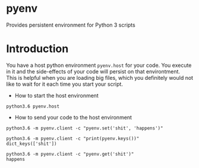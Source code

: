 # pyenv
Provides persistent environment for Python 3 scripts

# Introduction

You have a host python environment `pyenv.host` for your code. 
You execute in it and the side-effects of your code will persist on that environtment.      
This is helpful when you are loading big files, which you definitely would not like to wait for it each time you start your script.

+ How to start the host environment
```
python3.6 pyenv.host
```
+ How to send your code to the host environment
```
python3.6 -m pyenv.client -c "pyenv.set('shit', 'happens')"

python3.6 -m pyenv.client -c "print(pyenv.keys())"
dict_keys(['shit'])

python3.6 -m pyenv.client -c "pyenv.get('shit')"
happens
```
